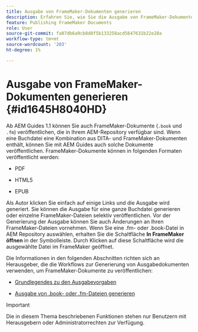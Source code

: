 ```yaml
---
title: Ausgabe von FrameMaker-Dokumenten generieren
description: Erfahren Sie, wie Sie die Ausgabe von FrameMaker-Dokumenten in AEM Handbüchern generieren, um sie im PDF-, HTML5- und EPUB-Format zu veröffentlichen.
feature: Publishing FrameMaker Documents
role: User
source-git-commit: fa07db6a9cb8d8f5b133258acd5647631b22e28a
workflow-type: tm+mt
source-wordcount: '203'
ht-degree: 1%

---
```


# Ausgabe von FrameMaker-Dokumenten generieren {#id1645H8040HD}

Ab AEM Guides 1.1 können Sie auch FrameMaker-Dokumente \(`.book` und `.fm`\) veröffentlichen, die in Ihrem AEM-Repository verfügbar sind. Wenn eine Buchdatei eine Kombination aus DITA- und FrameMaker-Dokumenten enthält, können Sie mit AEM Guides auch solche Dokumente veröffentlichen. FrameMaker-Dokumente können in folgenden Formaten veröffentlicht werden:

- PDF

- HTML5

- EPUB


Als Autor klicken Sie einfach auf einige Links und die Ausgabe wird generiert. Sie können die Ausgabe für eine ganze Buchdatei generieren oder einzelne FrameMaker-Dateien selektiv veröffentlichen. Vor der Generierung der Ausgabe können Sie auch Änderungen an Ihren FrameMaker-Dateien vornehmen. Wenn Sie eine .fm- oder .book-Datei in AEM Repository auswählen, erhalten Sie die Schaltfläche **In FrameMaker öffnen** in der Symbolleiste. Durch Klicken auf diese Schaltfläche wird die ausgewählte Datei im FrameMaker geöffnet.

Die Informationen in den folgenden Abschnitten richten sich an Herausgeber, die die Workflows zur Generierung von Ausgabedokumenten verwenden, um FrameMaker-Dokumente zu veröffentlichen:

- [Grundlegendes zu den Ausgabevorgaben](fm-output-understand-presets.md#)

- [Ausgabe von .book- oder .fm-Dateien generieren](fm-output-generate.md#)

>[!IMPORTANT]
>
> Die in diesem Thema beschriebenen Funktionen stehen nur Benutzern mit Herausgebern oder Administratorrechten zur Verfügung.
